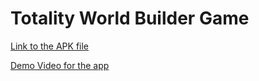 # Totality World Builder Game

[Link to the APK file](https://drive.google.com/file/d/1Z8ntAt0yV6yQp1xIYQiufJnJNehcV1My/view?usp=sharing)

[Demo Video for the app](https://drive.google.com/file/d/1ZWUxI_1Q2Y4eEqL3gTnV-Pis07jNeyX1/view?usp=sharing)
